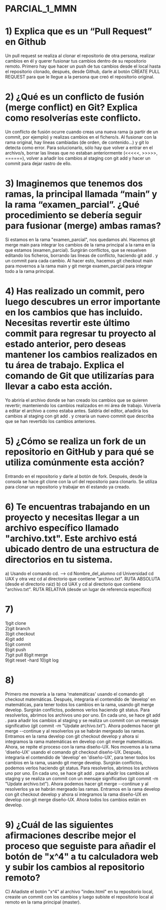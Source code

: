 # PARCIAL_1_MMN
# 1) Explica que es un “Pull Request” en Github
Un pull request se realiza al clonar el repositorio de otra persona, realizar cambios en él y querer fusionar tus cambios dentro de su repositorio remoto. Primero hay que hacer un push de tus cambios desde el local hasta el repositorio clonado, después, desde Github, darle al botón CREATE PULL REQUEST para que le llegue a la persona que creó el repositorio original.
# 2) ¿Qué es un conflicto de fusión (merge conflict) en Git? Explica como resolverías este conflicto.
Un conflicto de fusión ocurre cuando creas una nueva rama (a partir de un commit, por ejemplo) y realizas cambios en el fichero/s. Al fusionar con la rama original, hay líneas cambiadas (de orden, de contenido...) y git lo detecta como error. Para solucionarlo, sólo hay que volver a entrar en el archivo/s, borrar las líneas que no estaban anteriormente (<<<<<, >>>>>, ======), volver a añadir los cambios al staging con git add y hacer un commit para dejar rastro de ello.
# 3) Imaginemos que tenemos dos ramas, la principal llamada “main” y la rama “examen_parcial”. ¿Qué procedimiento se debería seguir para fusionar (merge) ambas ramas? 
Si estamos en la rama "examen_parcial", nos quedamos ahí. Hacemos git merge main para integrar los cambios de la rama principal a la rama en la que estamos (examen_parcial). Surgirán conflictos, que se resuelven editando los ficheros, borrando las líneas de conflicto, haciendo git add . y un commit para cada cambio. Al hacer esto, hacemos git checkout main para movernos a la rama main y git merge examen_parcial para integrar todo a la rama principal.
# 4) Has realizado un commit, pero luego descubres un error importante en los cambios que has incluido. Necesitas revertir este último commit para regresar tu proyecto al estado anterior, pero deseas mantener los cambios realizados en tu área de trabajo. Explica el comando de Git que utilizarías para llevar a cabo esta acción.
Yo abriría el archivo donde se han creado los cambios que se quieren revertir; manteniendo los cambios realizados en mi área de trabajo. Volvería a editar el archivo a como estaba antes. Saldría del editor, añadiría los cambios al staging con git add . y crearía un nuevo commit que describa que se han revertido los cambios anteriores.

# 5) ¿Cómo se realiza un fork de un repositorio en GitHub y para qué se utiliza comúnmente esta acción?
Entrando en el repositorio y darle al botón de fork. Después, desde la consola se hace git clone con la url del repositorio para clonarlo. Se utiliza para clonar un repositorio y trabajar en él estando ya creado.
# 6) Te encuentras trabajando en un proyecto y necesitas llegar a un archivo específico llamado "archivo.txt". Este archivo está ubicado dentro de una estructura de directorios en tu sistema.
a) Usando el comando cd. --> cd Nombre_del_alumno  cd Universidad  cd UAX y otra vez cd al directorio que contiene "archivo.txt". RUTA ABSOLUTA (desde el directorio raiz)
b) cd UAX y cd al directorio que contiene "archivo.txt". RUTA RELATIVA (desde un lugar de referencia específico)
# 7)
1)git clone  
2)git branch  
3)git checkout  
4)git add  
5)git commit  
6)git push  
7)git pull
8)git merge  
9)git reset -hard 
10)git log
# 8) 
Primero me movería a la rama 'matemáticas' usando el comando git checkout matemáticas. Después, integraría el contendido de 'develop' en matemáticas, para tener todos los cambios en la rama, usando git merge develop. Surgirán conflictos, podemos verlos haciendo git status. Para resolverlos, abrimos los archivos uno por uno. En cada uno, se hace git add . para añadir los cambios al staging y se realiza un commit con un mensaje significativo (git commit -m "Update archivo.txt"). Ahora podemos hacer git merge --continue y al resolverlos ya se habrán mergeado las ramas. Entramos en la rama develop con git checkout develop y ahora sí integramos la rama matemáticas en develop con git merge matemáticas. Ahora, se repite el proceso con la rama diseño-UX. Nos movemos a la rama 'diseño-UX' usando el comando git checkout diseño-UX. Después, integraría el contendido de 'develop' en 'diseño-UX', para tener todos los cambios en la rama, usando git merge develop. Surgirán conflictos, podemos verlos haciendo git status. Para resolverlos, abrimos los archivos uno por uno. En cada uno, se hace git add . para añadir los cambios al staging y se realiza un commit con un mensaje significativo (git commit -m "Update archivo.txt"). Ahora podemos hacer git merge --continue y al resolverlos ya se habrán mergeado las ramas. Entramos en la rama develop con git checkout develop y ahora sí integramos la rama diseño-UX en develop con git merge diseño-UX. Ahora todos los cambios están en develop.

# 9) ¿Cuál de las siguientes afirmaciones describe mejor el proceso que seguiste para añadir el botón de "x^4" a tu calculadora web y subir los cambios al repositorio remoto?
C) Añadiste el botón "x^4" al archivo "index.html" en tu repositorio local, creaste un commit con los cambios y luego subiste el repositorio local al remoto en la rama principal (master).
